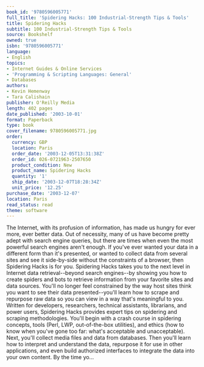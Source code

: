 ```yaml
---
book_id: '9780596005771'
full_title: 'Spidering Hacks: 100 Industrial-Strength Tips & Tools'
title: Spidering Hacks
subtitle: 100 Industrial-Strength Tips & Tools
source: Bookshelf
owned: true
isbn: '9780596005771'
language:
- English
topics:
- Internet Guides & Online Services
- 'Programming & Scripting Languages: General'
- Databases
authors:
- Kevin Hemenway
- Tara Calishain
publisher: O'Reilly Media
length: 402 pages
date_published: '2003-10-01'
format: Paperback
type: book
cover_filename: 9780596005771.jpg
order:
  currency: GBP
  location: Paris
  order_date: '2003-12-05T13:31:38Z'
  order_id: 026-0721963-2507650
  product_condition: New
  product_name: Spidering Hacks
  quantity: '1'
  ship_date: '2003-12-07T18:28:34Z'
  unit_price: '12.25'
purchase_date: '2003-12-07'
location: Paris
read_status: read
theme: software
---
```

The Internet, with its profusion of information, has made us hungry for ever more, ever better data. Out of necessity, many of us have become pretty adept with search engine queries, but there are times when even the most powerful search engines aren't enough. If you've ever wanted your data in a different form than it's presented, or wanted to collect data from several sites and see it side-by-side without the constraints of a browser, then Spidering Hacks is for you.
Spidering Hacks takes you to the next level in Internet data retrieval--beyond search engines--by showing you how to create spiders and bots to retrieve information from your favorite sites and data sources. You'll no longer feel constrained by the way host sites think you want to see their data presented--you'll learn how to scrape and repurpose raw data so you can view in a way that's meaningful to you.
Written for developers, researchers, technical assistants, librarians, and power users, Spidering Hacks provides expert tips on spidering and scraping methodologies. You'll begin with a crash course in spidering concepts, tools (Perl, LWP, out-of-the-box utilities), and ethics (how to know when you've gone too far: what's acceptable and unacceptable). Next, you'll collect media files and data from databases. Then you'll learn how to interpret and understand the data, repurpose it for use in other applications, and even build authorized interfaces to integrate the data into your own content. By the time yo...
